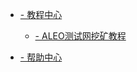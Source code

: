 - [- 教程中心](_document/TutorialCenter.md)

  - [- ALEO测试网挖矿教程](_document/ALEO测试网挖矿教程.md)

- [- 帮助中心](_document/HelpCenter.md)
